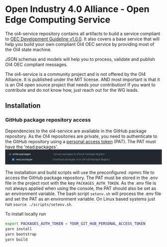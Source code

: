 # Open Industry 4.0 Alliance - Open Edge Computing Service
The oi4-service repository contains all artifacts to build a service compliant to [OEC Development Guideline v1.0.0](docs/OI4_OEC_Development_Guideline_V1.0.0.pdf).
It also covers a base service that will help you build your own compliant OI4 OEC service by providing most of the OI4 state machine.

JSON schemas and models will help you to process, validate and publish OI4 OEC compliant messages.

The oi4-service is a community project and is not offered by the OI4 Alliance. It is published under the MIT license.
AND most important is that it is an OI4 open source project that needs your contribution!
If you want to contribute and do not know how, just reach out for the WG leads.

## Installation

### GitHub package repository access
Dependencies to the oi4-service are available in the GitHub package repository. As the OI4 repositories are private, you need to authenticate to the GitHub repository using a [personal access token](https://docs.github.com/en/authentication/keeping-your-account-and-data-secure/creating-a-personal-access-token) (PAT).
The PAT must have the 'read:packages'.
![](docs/pat_access_rights.png)

The installation and build scripts will use the preconfigured .npmrc file to access the GitHub package repository. The PAT must be stored in the .env file in the project root with the key `PACKAGES_AUTH_TOKEN`. As the .env file is not always applied when using the console, the PAT should also be set as an environment variable.
The bash script `setenv.sh` will process the .env file and set the PAT as an environment variable. On Linux based systems just run `source ./scripts/setenv.sh`.


To install locally run

```sh
export PACKAGES_AUTH_TOKEN = YOUR_GIT_HUB_PERSONAL_ACCESS_TOKEN
yarn install
yarn bootstrap
yarn build
```
